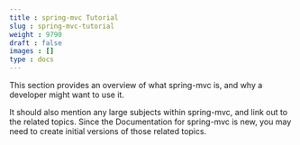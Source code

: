 ```yaml
---
title : spring-mvc Tutorial
slug : spring-mvc-tutorial
weight : 9790
draft : false
images : []
type : docs
---
```


This section provides an overview of what spring-mvc is, and why a developer might want to use it.

It should also mention any large subjects within spring-mvc, and link out to the related topics.  Since the Documentation for spring-mvc is new, you may need to create initial versions of those related topics.

